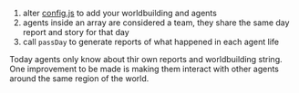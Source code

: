 1. alter [config.js](./config.js) to add your worldbuilding and agents
2. agents inside an array are considered a team, they share the same day report and story for that day
3. call `passDay` to generate reports of what happened in each agent life

Today agents only know about thir own reports and worldbuilding string. One improvement to be made is making them interact with other agents around the same region of the world.
